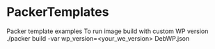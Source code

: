 # PackerTemplates
Packer template examples
To run image build with custom WP version
./packer build -var wp_version=<your_we_version> DebWP.json
